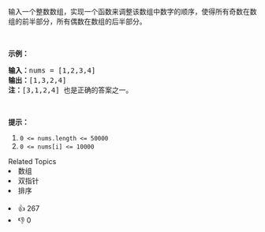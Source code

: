 <p>输入一个整数数组，实现一个函数来调整该数组中数字的顺序，使得所有奇数在数组的前半部分，所有偶数在数组的后半部分。</p>

<p>&nbsp;</p>

<p><strong>示例：</strong></p>

<pre>
<strong>输入：</strong>nums =&nbsp;[1,2,3,4]
<strong>输出：</strong>[1,3,2,4] 
<strong>注：</strong>[3,1,2,4] 也是正确的答案之一。</pre>

<p>&nbsp;</p>

<p><strong>提示：</strong></p>

<ol> 
 <li><code>0 &lt;= nums.length &lt;= 50000</code></li> 
 <li><code>0 &lt;= nums[i] &lt;= 10000</code></li> 
</ol>

<div><div>Related Topics</div><div><li>数组</li><li>双指针</li><li>排序</li></div></div><br><div><li>👍 267</li><li>👎 0</li></div>